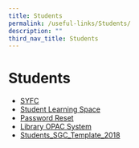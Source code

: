 ```yaml
---
title: Students
permalink: /useful-links/Students/
description: ""
third_nav_title: Students
---
```

# Students
*   <a href="http://www.syfc.sg/" target="_blank">SYFC</a>
*   <a href="https://vle.learning.moe.edu.sg/login" target="_blank">Student Learning Space</a>
*   <a href="https://tinyurl.com/tksspwreset" target="_blank">Password Reset</a>
*   [Library OPAC System](https://schoolibrary.moe.edu.sg/tanjongkatongsec/cgi-bin/spydus.exe/MSGTRN/WPAC/HOME)
*   [Students\_SGC\_Template\_2018](https://tanjongkatongsec.moe.edu.sg/wp-content/uploads/2017/03/Students_SGC_Template_2018.doc)